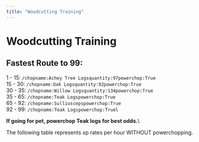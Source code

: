 ```yaml
---
title: "Woodcutting Training"
---
```


# Woodcutting Training

## Fastest Route to 99:

1 - 15: `/chopname:Achey Tree Logsquantity:97powerchop:True`\
15 - 30: `/chopname:Oak Logsquantity:92powerchop:True`\
30 - 35: `/chopname:Willow Logsquantity:134powerchop:True`\
35 - 65: `/chopname:Teak Logspowerchop:True`\
65 - 92: `/chopname:Sulliuscepspowerchop:True`\
92 - 99: `/chopname:Teak Logspowerchop:True`\

**If going for pet, powerchop Teak logs for best odds.**\

The following table represents xp rates per hour WITHOUT powerchopping.
